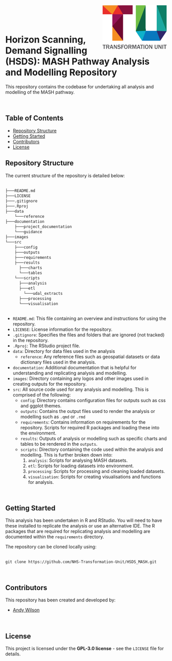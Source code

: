 <img src="images/TU_logo_large.png" alt="TU logo" width="200" align="right"/>

<br/>
<br/>
<br/>

# Horizon Scanning, Demand Signalling (HSDS): MASH Pathway Analysis and Modelling Repository
This repository contains the codebase for undertaking all analysis and modelling of the MASH pathway.

<br/>

## Table of Contents

- [Repository Structure](#repository-structure)
- [Getting Started](#getting-started)
- [Contributors](#contributors)
- [License](#license)

## Repository Structure
The current structure of the repository is detailed below:

``` plaintext

├───README.md
├───LICENSE
├───.gitignore
├───.Rproj
├───data
    └───reference
├───documentation
    ├───project_documentation
    └───guidance
├───images
└───src
    ├───config
    ├───outputs
    ├───requirements
    ├───results
      ├───charts
      └───tables
    └───scripts
      ├───analysis
      ├───etl
        └───udal_extracts
      ├───processing
      └───visualisation
    
```

- `README.md`: This file containing an overview and instructions for using the repository.
- `LICENSE`: License information for the repository.
- `.gitignore`: Specifies the files and folders that are ignored (not tracked) in the repository.
- `.Rproj`: The RStudio project file.
- `data`: Directory for data files used in the analysis
  - `reference`: Any reference files such as geospatial datasets or data dictionary files used in the analysis.
- `documentation`: Additional documentation that is helpful for understanding and replicating analysis and modelling.
- `images`: Directory containing any logos and other images used in creating outputs for the repository.
- `src`: All source code used for any analysis and modelling. This is comprised of the following:
  - `config`: Directory contains configuration files for outputs such as css and ggplot themes.
  - `outputs`: Contains the output files used to render the analysis or modelling such as `.qmd` or `.rmd`
  - `requirements`: Contains information on requirements for the repository. Scripts for required R packages and loading these into the environment.
  - `results`: Outputs of analysis or modelling such as specific charts and tables to be rendered in the `outputs`.
  - `scripts`: Directory containing the code used within the analysis and modelling. This is further broken down into:
    1. `analysis`: Scripts for analysing MASH datasets.
    2. `etl`: Scripts for loading datasets into environment.
    3. `processing`: Scripts for processing and cleaning loaded datasets.
    4. `visualisation`: Scripts for creating visualisations and functions for analysis.
    
<br/>

## Getting Started
This analysis has been undertaken in R and RStudio. You will need to have these installed to replicate the analysis or use an alternative IDE. The R packages that are required for replicating analysis and modelling are documented within the `requirements` directory.

The repository can be cloned locally using:

```

git clone https://github.com/NHS-Transformation-Unit/HSDS_MASH.git

```

<br/>

## Contributors
This repository has been created and developed by:

- [Andy Wilson](https://github.com/ASW-Analyst)

<br/>

## License
This project is licensed under the **GPL-3.0 license** - see the `LICENSE` file for details.